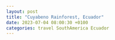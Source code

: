 ```yaml
---
layout: post
title: "Cuyabeno Rainforest, Ecuador"
date: 2023-07-04 08:00:30 +0100
categories: travel SouthAmerica Ecuador
---
```


